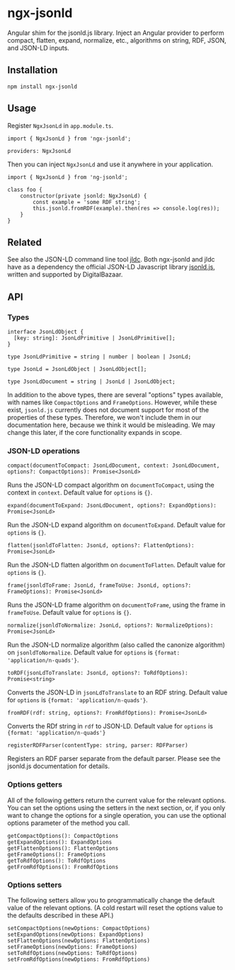 # ngx-jsonld

Angular shim for the jsonld.js library. Inject an Angular provider to perform compact, flatten, expand, normalize, etc., algorithms on string, RDF, JSON, and JSON-LD inputs.

## Installation

```npm install ngx-jsonld```

## Usage

Register ```NgxJsonLd``` in ```app.module.ts```.
```
import { NgxJsonLd } from 'ngx-jsonld';

providers: NgxJsonLd
```

Then you can inject ```NgxJsonLd``` and use it anywhere in your application.
```
import { NgxJsonLd } from 'ng-jsonld';

class foo {
    constructor(private jsonld: NgxJsonLd) {
        const example = 'some RDF string';
        this.jsonld.fromRDF(example).then(res => console.log(res));
    }
}
```
## Related

See also the JSON-LD command line tool [jldc](https://github.com/Aaron-Sterling/jldc). Both ngx-jsonld and jldc have as a dependency the official JSON-LD Javascript library [jsonld.js](https://github.com/digitalbazaar/jsonld.js/), written and supported by DigitalBazaar.

## API

### Types

```
interface JsonLdObject {
  [key: string]: JsonLdPrimitive | JsonLdPrimitive[];
}

type JsonLdPrimitive = string | number | boolean | JsonLd;

type JsonLd = JsonLdObject | JsonLdObject[];

type JsonLdDocument = string | JsonLd | JsonLdObject;
```
In addition to the above types, there are several "options" types available, with names like ```CompactOptions``` and ```FrameOptions```. However, while these exist, ```jsonld.js``` currently does not document support for most of the properties of these types. Therefore, we won't include them in our documentation here, because we think it would be misleading. We may change this later, if the core functionality expands in scope.

### JSON-LD operations

```compact(documentToCompact: JsonLdDocument, context: JsonLdDocument, options?: CompactOptions): Promise<JsonLd>```

Runs the JSON-LD compact algorithm on ```documentToCompact```, using the context in ```context```. Default value for ```options``` is ```{}```.

```expand(documentToExpand: JsonLdDocument, options?: ExpandOptions): Promise<JsonLd>```

Run the JSON-LD expand algorithm on ```documentToExpand```. Default value for ```options``` is ```{}```.

```flatten(jsonldToFlatten: JsonLd, options?: FlattenOptions): Promise<JsonLd>```

Run the JSON-LD flatten algorithm on ```documentToFlatten```. Default value for ```options``` is ```{}```.

```frame(jsonldToFrame: JsonLd, frameToUse: JsonLd, options?: FrameOptions): Promise<JsonLd>```

Runs the JSON-LD frame algorithm on ```documentToFrame```, using the frame in ```frameToUse```. Default value for ```options``` is ```{}```.

```normalize(jsonldToNormalize: JsonLd, options?: NormalizeOptions): Promise<JsonLd>```

Run the JSON-LD normalize algorithm (also called the canonize algorithm) on ```jsonldToNormalize```. Default value for ```options``` is ```{format: 'application/n-quads'}```.

```toRDF(jsonLdToTranslate: JsonLd, options?: ToRdfOptions): Promise<string>```

Converts the JSON-LD in ```jsonLdToTranslate``` to an RDF string. Default value for ```options``` is ```{format: 'application/n-quads'}```.

```fromRDF(rdf: string, options?: FromRdfOptions): Promise<JsonLd>```

Converts the RDf string in ```rdf``` to JSON-LD. Default value for ```options``` is ```{format: 'application/n-quads'}```

```registerRDFParser(contentType: string, parser: RDFParser)```

Registers an RDF parser separate from the default parser. Please see the jsonld.js documentation for details.

### Options getters

All of the following getters return the current value for the relevant options. You can set the options using the setters in the next section, or, if you only want to change the options for a single operation, you can use the optional options parameter of the method you call.
```
getCompactOptions(): CompactOptions
getExpandOptions(): ExpandOptions
getFlattenOptions(): FlattenOptions
getFrameOptions(): FrameOptions
getToRdfOptions(): ToRdfOptions
getFromRdfOptions(): FromRdfOptions
```

### Options setters

The following setters allow you to programmatically change the default value of the relevant options. (A cold restart will reset the options value to the defaults described in these API.)

```
setCompactOptions(newOptions: CompactOptions)
setExpandOptions(newOptions: ExpandOptions)
setFlattenOptions(newOptions: FlattenOptions)
setFrameOptions(newOptions: FrameOptions)
setToRdfOptions(newOptions: ToRdfOptions)
setFromRdfOptions(newOptions: FromRdfOptions)
```